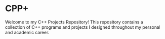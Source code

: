 # CPP+
Welcome to my C++ Projects Repository!  This repository contains a collection of C++ programs and projects I designed throughout my personal and academic career. 
